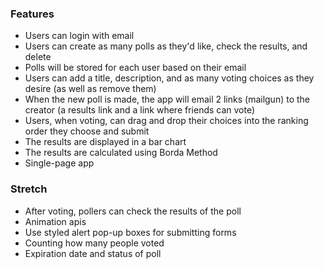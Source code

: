 ### Features

* Users can login with email
* Users can create as many polls as they'd like, check the results, and delete
* Polls will be stored for each user based on their email
* Users can add a title, description, and as many voting choices as they desire (as well as remove them)
* When the new poll is made, the app will email 2 links (mailgun) to the creator (a results link and a link where friends can vote)
* Users, when voting, can drag and drop their choices into the ranking order they choose and submit
* The results are displayed in a bar chart
* The results are calculated using Borda Method
* Single-page app


### Stretch

* After voting, pollers can check the results of the poll
* Animation apis
* Use styled alert pop-up boxes for submitting forms
* Counting how many people voted
* Expiration date and status of poll
